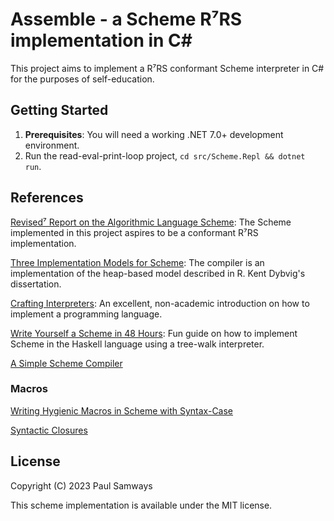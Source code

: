 # Assemble - a Scheme R⁷RS implementation in C#

This project aims to implement a R⁷RS conformant Scheme interpreter in C# for the purposes of self-education.

## Getting Started

1. **Prerequisites**: You will need a working .NET 7.0+ development environment.
2. Run the read-eval-print-loop project, `cd src/Scheme.Repl && dotnet run`.

## References

[Revised⁷ Report on the Algorithmic Language Scheme](https://standards.scheme.org/official/r7rs.pdf):
The Scheme implemented in this project aspires to be a conformant R⁷RS implementation.

[Three Implementation Models for Scheme](https://www.cs.unm.edu/~williams/cs491/three-imp.pdf):
The compiler is an implementation of the heap-based model described in R. Kent Dybvig's dissertation.

[Crafting Interpreters](https://craftinginterpreters.com/):
An excellent, non-academic introduction on how to implement a programming language.

[Write Yourself a Scheme in 48 Hours](https://en.wikibooks.org/wiki/Write_Yourself_a_Scheme_in_48_Hours):
Fun guide on how to implement Scheme in the Haskell language using a tree-walk interpreter.

[A Simple Scheme Compiler](https://www.cs.rpi.edu/academics/courses/fall00/ai/scheme/reference/schintro-v14/schintro_142.html#SEC271)

### Macros

[Writing Hygienic Macros in Scheme with Syntax-Case](https://legacy.cs.indiana.edu/ftp/techreports/TR356.pdf)

[Syntactic Closures](https://apps.dtic.mil/dtic/tr/fulltext/u2/a195921.pdf)

## License

Copyright (C) 2023 Paul Samways

This scheme implementation is available under the MIT license.